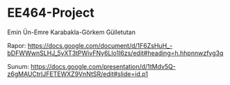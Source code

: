 # EE464-Project
Emin Ün-Emre Karabakla-Görkem Gülletutan

Rapor: 
https://docs.google.com/document/d/1F6ZsHuH_-bDFWWwnSLHJ_5yXT3tPWivFNy6Llo1I6zs/edit#heading=h.hhpnnwzfyg3q

Sunum:
https://docs.google.com/presentation/d/1tMdv5Q-z6gMAUCtrlJFETEWXZ9VnNtSR/edit#slide=id.p1
